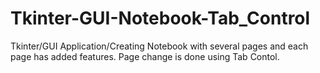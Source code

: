 # Tkinter-GUI-Notebook-Tab_Control
Tkinter/GUI Application/Creating Notebook with several pages and each page has added features. Page change is done using Tab Contol.
